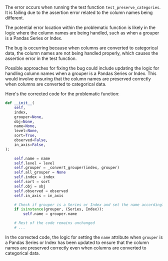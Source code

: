 The error occurs when running the test function `test_preserve_categories`. It is failing due to the assertion error related to the column names being different.

The potential error location within the problematic function is likely in the logic where the column names are being handled, such as when a grouper is a Pandas Series or Index.

The bug is occurring because when columns are converted to categorical data, the column names are not being handled properly, which causes the assertion error in the test function.

Possible approaches for fixing the bug could include updating the logic for handling column names when a grouper is a Pandas Series or Index. This would involve ensuring that the column names are preserved correctly when columns are converted to categorical data.

Here's the corrected code for the problematic function:

```python
def __init__(
    self,
    index,
    grouper=None,
    obj=None,
    name=None,
    level=None,
    sort=True,
    observed=False,
    in_axis=False,
):

    self.name = name
    self.level = level
    self.grouper = _convert_grouper(index, grouper)
    self.all_grouper = None
    self.index = index
    self.sort = sort
    self.obj = obj
    self.observed = observed
    self.in_axis = in_axis

    # Check if grouper is a Series or Index and set the name accordingly
    if isinstance(grouper, (Series, Index)):
        self.name = grouper.name

    # Rest of the code remains unchanged
    # ...
```

In the corrected code, the logic for setting the `name` attribute when `grouper` is a Pandas Series or Index has been updated to ensure that the column names are preserved correctly even when columns are converted to categorical data.